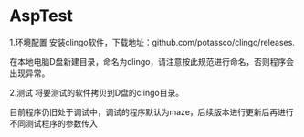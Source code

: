 # AspTest
1.环境配置
安装clingo软件，下载地址：github.com/potassco/clingo/releases.

在本地电脑D盘新建目录，命名为clingo，请注意按此规范进行命名，否则程序会出现异常。

2.测试
将要测试的软件拷贝到D盘的clingo目录。

目前程序仍旧处于调试中，调试的程序默认为maze，后续版本进行更新后再进行不同测试程序的参数传入
